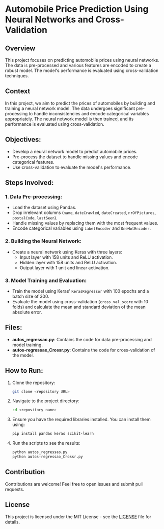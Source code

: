 # Automobile Price Prediction Using Neural Networks and Cross-Validation

## Overview
This project focuses on predicting automobile prices using neural networks. The data is pre-processed and various features are encoded to create a robust model. The model's performance is evaluated using cross-validation techniques.

## Context
In this project, we aim to predict the prices of automobiles by building and training a neural network model. The data undergoes significant pre-processing to handle inconsistencies and encode categorical variables appropriately. The neural network model is then trained, and its performance is evaluated using cross-validation.

## Objectives:
- Develop a neural network model to predict automobile prices.
- Pre-process the dataset to handle missing values and encode categorical features.
- Use cross-validation to evaluate the model's performance.

## Steps Involved:

### 1. Data Pre-processing:
- Load the dataset using Pandas.
- Drop irrelevant columns (`name`, `dateCrawled`, `dateCreated`, `nrOfPictures`, `postalCode`, `lastSeen`).
- Handle missing values by replacing them with the most frequent values.
- Encode categorical variables using `LabelEncoder` and `OneHotEncoder`.

### 2. Building the Neural Network:
- Create a neural network using Keras with three layers:
  - Input layer with 158 units and ReLU activation.
  - Hidden layer with 158 units and ReLU activation.
  - Output layer with 1 unit and linear activation.

### 3. Model Training and Evaluation:
- Train the model using Keras' `KerasRegressor` with 100 epochs and a batch size of 300.
- Evaluate the model using cross-validation (`cross_val_score` with 10 folds) and calculate the mean and standard deviation of the mean absolute error.

## Files:

- **autos_regressao.py**: Contains the code for data pre-processing and model training.
- **autos-regressao_Crossr.py**: Contains the code for cross-validation of the model.

## How to Run:
1. Clone the repository:
    ```sh
    git clone <repository URL>
    ```

2. Navigate to the project directory:
    ```sh
    cd <repository name>
    ```

3. Ensure you have the required libraries installed. You can install them using:
    ```sh
    pip install pandas keras scikit-learn
    ```

4. Run the scripts to see the results:
    ```sh
    python autos_regressao.py
    python autos-regressao_Crossr.py
    ```

## Contribution
Contributions are welcome! Feel free to open issues and submit pull requests.

## License
This project is licensed under the MIT License - see the [LICENSE](LICENSE) file for details.
